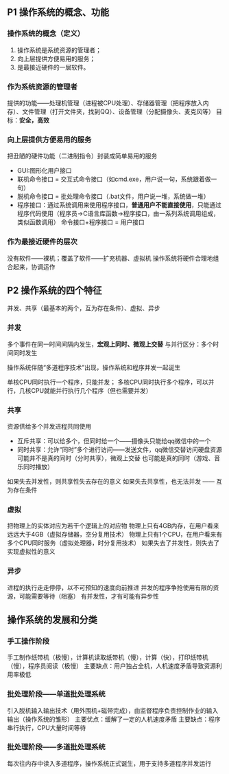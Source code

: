 ## P1 操作系统的概念、功能

### 操作系统的概念（定义）
1. 操作系统是系统资源的管理者；
2. 向上层提供方便易用的服务；
3. 是最接近硬件的一层软件。

### 作为系统资源的管理者
提供的功能——处理机管理（进程被CPU处理）、存储器管理（把程序放入内存）、文件管理（打开文件夹，找到QQ）、设备管理（分配摄像头、麦克风等）
目标：**安全，高效**

### 向上层提供方便易用的服务
把丑陋的硬件功能（二进制指令）封装成简单易用的服务
- GUI:图形化用户接口
- 联机命令接口 = 交互式命令接口（如cmd.exe，用户说一句，系统跟着做一句）
- 脱机命令接口 = 批处理命令接口（.bat文件，用户说一堆，系统做一堆）
- 程序接口：通过系统调用来使用程序接口，**普通用户不能直接使用**，只能通过程序代码使用（程序员->C语言库函数->程序接口，由一系列系统调用组成，类似函数调用）
命令接口+程序接口 = 用户接口

### 作为最接近硬件的层次
没有软件——裸机；覆盖了软件——扩充机器、虚拟机
操作系统将硬件合理地组合起来，协调运作

## P2 操作系统的四个特征

并发、共享（最基本的两个，互为存在条件）、虚拟、异步

### 并发
多个事件在同一时间间隔内发生，**宏观上同时、微观上交替**
与并行区分：多个时间同时发生

操作系统伴随“多道程序技术”出现，操作系统和程序并发一起诞生

单核CPU同时执行一个程序，只能并发；
多核CPU同时执行多个程序，可以并行，几核CPU就能并行执行几个程序（但也需要并发）

### 共享
资源供给多个并发进程共同使用
- 互斥共享：可以给多个，但同时给一个——摄像头只能给qq微信中的一个
- 同时共享：允许“同时”多个进行访问——发送文件，qq微信交替访问硬盘资源
可能并不是真的同时（分时共享），微观上交替
也可能是真的同时（游戏、音乐同时播放）

如果失去并发性，则共享性失去存在的意义
如果失去共享性，也无法并发 —— 互为存在条件

### 虚拟
把物理上的实体对应为若干个逻辑上的对应物
物理上只有4GB内存，在用户看来远远大于4GB（虚拟存储器，空分复用技术）
物理上只有1个CPU，在用户看来有多个CPU同时服务（虚拟处理器，时分复用技术）
如果失去了并发性，则失去了实现虚拟性的意义

### 异步
进程的执行走走停停，以不可预知的速度向前推进
并发的程序争抢使用有限的资源，可能需要等待（阻塞）
有并发性，才有可能有异步性

## 操作系统的发展和分类

### 手工操作阶段

手工制作纸带机（极慢），计算机读取纸带机（慢），计算（快），打印纸带机（慢），程序员阅读（极慢）
主要缺点：用户独占全机，人机速度矛盾导致资源利用率极低

### 批处理阶段——单道批处理系统

引入脱机输入输出技术（用外围机+磁带完成），由监督程序负责控制作业的输入输出（操作系统的雏形）
主要优点：缓解了一定的人机速度矛盾
主要缺点：程序串行执行，CPU大量时间等待

### 批处理阶段——多道批处理系统

每次往内存中读入多道程序，操作系统正式诞生，用于支持多道程序并发运行